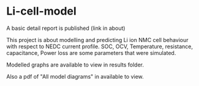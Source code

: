 # Li-cell-model
A basic detail report is published (link in about)

This project is about modelling and predicting Li ion NMC cell behaviour with respect to NEDC current profile. SOC, OCV, Temperature, resistance, capacitance, Power loss are some parameters that were simulated.


Modelled graphs are available to view in results folder.

Also a pdf of "All model diagrams" in available to view.
